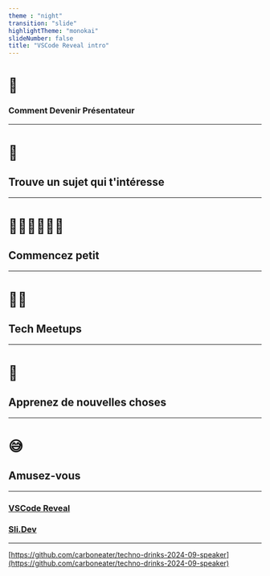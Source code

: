 ```yaml
---
theme : "night"
transition: "slide"
highlightTheme: "monokai"
slideNumber: false
title: "VSCode Reveal intro"
---
```


# 🙋
### Comment Devenir Présentateur

---

# 🤔 
## Trouve un sujet qui t'intéresse

---

# 🧑‍💻👩‍💻👨‍💻
## Commencez petit

---

# 🍻🍕
## Tech Meetups

---

# 📖
## Apprenez de nouvelles choses

---

# 😅
## Amusez-vous

---

### [VSCode Reveal](https://marketplace.visualstudio.com/items?itemName=evilz.vscode-reveal)

### [Sli.Dev](https://sli.dev/)

---

[https://github.com/carboneater/techno-drinks-2024-09-speaker](https://github.com/carboneater/techno-drinks-2024-09-speaker)
